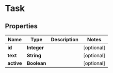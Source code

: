 

# Task


## Properties

| Name | Type | Description | Notes |
|------------ | ------------- | ------------- | -------------|
|**id** | **Integer** |  |  [optional] |
|**text** | **String** |  |  [optional] |
|**active** | **Boolean** |  |  [optional] |



